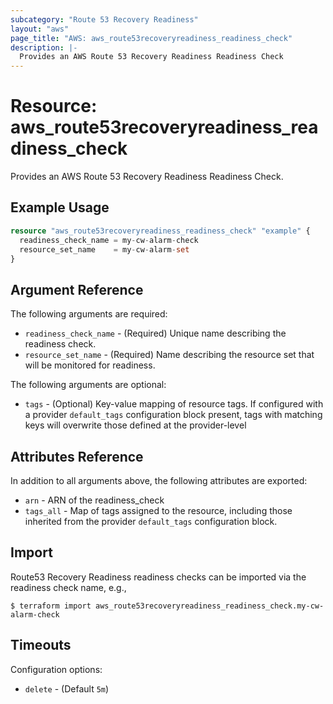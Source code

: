 ```yaml
---
subcategory: "Route 53 Recovery Readiness"
layout: "aws"
page_title: "AWS: aws_route53recoveryreadiness_readiness_check"
description: |-
  Provides an AWS Route 53 Recovery Readiness Readiness Check
---
```


# Resource: aws_route53recoveryreadiness_readiness_check

Provides an AWS Route 53 Recovery Readiness Readiness Check.

## Example Usage

```terraform
resource "aws_route53recoveryreadiness_readiness_check" "example" {
  readiness_check_name = my-cw-alarm-check
  resource_set_name    = my-cw-alarm-set
}
```

## Argument Reference

The following arguments are required:

* `readiness_check_name` - (Required) Unique name describing the readiness check.
* `resource_set_name` - (Required) Name describing the resource set that will be monitored for readiness.

The following arguments are optional:

* `tags` - (Optional) Key-value mapping of resource tags. If configured with a provider `default_tags` configuration block present, tags with matching keys will overwrite those defined at the provider-level

## Attributes Reference

In addition to all arguments above, the following attributes are exported:

* `arn` - ARN of the readiness_check
* `tags_all` - Map of tags assigned to the resource, including those inherited from the provider `default_tags` configuration block.

## Import

Route53 Recovery Readiness readiness checks can be imported via the readiness check name, e.g.,

```
$ terraform import aws_route53recoveryreadiness_readiness_check.my-cw-alarm-check
```

## Timeouts

Configuration options:

- `delete` - (Default `5m`)
